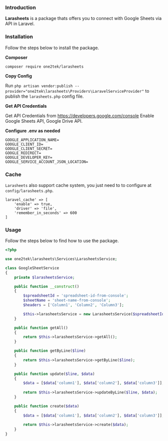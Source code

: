 ### Introduction

**Larasheets** is a package thats offers you to connect with Google Sheets via API in Laravel.

### Installation

Follow the steps below to install the package.


**Composer**

```
composer require one2tek/larasheets
```

**Copy Config**

Run `php artisan vendor:publish --provider="one2tek\larasheets\Providers\LaravelServiceProvider"` to publish the `larasheets.php` config file.

**Get API Credentials**

Get API Credentials from https://developers.google.com/console
Enable Google Sheets API, Google Drive API.

**Configure .env as needed**

```
GOOGLE_APPLICATION_NAME=
GOOGLE_CLIENT_ID=
GOOGLE_CLIENT_SECRET=
GOOGLE_REDIRECT=
GOOGLE_DEVELOPER_KEY=
GOOGLE_SERVICE_ACCOUNT_JSON_LOCATION=
```

### Cache

`Larasheets` also support cache system, you just need to to configure at `config/larasheets.php`.

```
laravel_cache' => [
    'enable' => true,
    'driver' => 'file',
    'remember_in_seconds' => 600
]
```

### Usage

Follow the steps below to find how to use the package.

```php
<?php

use one2tek\larasheets\Services\LarasheetsService;

class GoogleSheetService
{
    private $larasheetsService;

    public function __construct()
    {
        $spreadsheetId = 'spreadsheet-id-from-console';
        $sheetName = 'sheet-name-from-console';
        $headers = ['Column1', 'Column2', 'Column3'];

        $this->larasheetsService = new LarasheetsService($spreadsheetId, $sheetName, $headers);
    }

    public function getAll()
    {
        return $this->larasheetsService->getAll();
    }

    public function getByLine($line)
    {
        return $this->larasheetsService->getByLine($line);
    }

    public function update($line, $data)
    {
        $data = [$data['column1'], $data['column2'], $data['column3']];
        
        return $this->larasheetsService->updateByLine($line, $data);
    }

    public function create($data)
    {
        $data = [$data['column1'], $data['column2'], $data['column3']];
       
        return $this->larasheetsService->create($data);
    }
}
```
